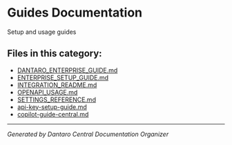 # Guides Documentation

Setup and usage guides

## Files in this category:

- [DANTARO_ENTERPRISE_GUIDE.md](./DANTARO_ENTERPRISE_GUIDE.md)
- [ENTERPRISE_SETUP_GUIDE.md](./ENTERPRISE_SETUP_GUIDE.md)
- [INTEGRATION_README.md](./INTEGRATION_README.md)
- [OPENAPI_USAGE.md](./OPENAPI_USAGE.md)
- [SETTINGS_REFERENCE.md](./SETTINGS_REFERENCE.md)
- [api-key-setup-guide.md](./api-key-setup-guide.md)
- [copilot-guide-central.md](./copilot-guide-central.md)

---
*Generated by Dantaro Central Documentation Organizer*
